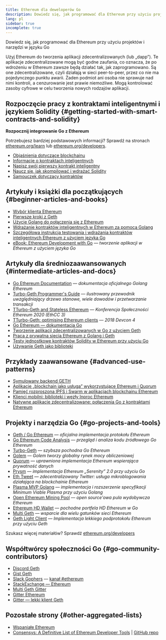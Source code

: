 ```yaml
---
title: Ethereum dla deweloperów Go
description: Dowiedz się, jak programować dla Ethereum przy użyciu projektów i narzędzi w języku Go
lang: pl
sidebar: true
incomplete: true
---
```


<div class="featured">Dowiedz się, jak programować dla Ethereum przy użyciu projektów i narzędzi w języku Go</div>

Użyj Ethereum do tworzenia aplikacji zdecentralizowanych (lub „dapp”). Te aplikacje zdecentralizowane mogą być godne zaufania, co oznacza, że ​​po wdrożeniu w Ethereum zawsze będą działać tak, jak zaprogramowano. Są one zdecentralizowane, czyli działają w sieci peer-to-peer, przez co nie ma pojedynczego punktu awarii. Żaden podmiot ani osoba nie sprawuje nad nimi kontroli, a cenzurowanie jest prawie niemożliwe. Mogą kontrolować zasoby cyfrowe w celu tworzenia nowych rodzajów aplikacji.

## Rozpoczęcie pracy z kontraktami inteligentnymi i językiem Solidity {#getting-started-with-smart-contracts-and-solidity}

**Rozpocznij integrowanie Go z Ethereum**

Potrzebujesz bardziej podstawowych informacji? Sprawdź na stronach [ethereum.org/learn](/learn/) lub [ethereum.org/developers](/developers/).

- [Objaśnienia dotyczące blockchainu](https://kauri.io/article/d55684513211466da7f8cc03987607d5/blockchain-explained)
- [Informacje o kontraktach inteligentnych](https://kauri.io/article/e4f66c6079e74a4a9b532148d3158188/ethereum-101-part-5-the-smart-contract)
- [Napisz swój pierwszy kontrakt inteligentny](https://kauri.io/article/124b7db1d0cf4f47b414f8b13c9d66e2/remix-ide-your-first-smart-contract)
- [Naucz się, jak skompilować i wdrażać Solidity](https://kauri.io/article/973c5f54c4434bb1b0160cff8c695369/understanding-smart-contract-compilation-and-deployment)
- [Samouczek dotyczący kontraktów](https://github.com/ethereum/go-ethereum/wiki/Contract-Tutorial)

## Artykuły i książki dla początkujących {#beginner-articles-and-books}

- [Wybór klienta Ethereum](https://www.trufflesuite.com/docs/truffle/reference/choosing-an-ethereum-client)
- [Pierwsze kroki z Geth](https://medium.com/@tzhenghao/getting-started-with-geth-c1a30b8d6458)
- [Użycie Golang do połączenia się z Ethereum](https://www.youtube.com/watch?v=-7uChuO_VzM)
- [Wdrażanie kontraktów inteligentnych w Ethereum za pomocą Golang](https://www.youtube.com/watch?v=pytGqQmDslE)
- [Szczegółowa instrukcja testowania i wdrażania kontraktów inteligentnych Ethereum z użyciem języka Go](https://hackernoon.com/a-step-by-step-guide-to-testing-and-deploying-ethereum-smart-contracts-in-go-9fc34b178d78)
- [eBook: Ethereum Development with Go](https://goethereumbook.org/) — <em x-id="4">tworzenie aplikacji w Ethereum z użyciem języka Go</em>

## Artykuły dla średniozaawansowanych {#intermediate-articles-and-docs}

- [Go Ethereum Documentation](https://geth.ethereum.org/docs/) — <em x-id="4">dokumentacja oficjalnego Golang Ethereum</em>
- [Turbo-Geth Programmer's Guide](https://github.com/ledgerwatch/turbo-geth/blob/master/docs/programmers_guide/guide.md) — <em x-id="4">ilustrowany przewodnik uwzględniający drzewo stanowe, wiele dowodów i przetwarzanie transakcji</em>
- [TTurbo-Geth and Stateless Ethereum](https://youtu.be/3-Mn7OckSus?t=394) — _Konferencja Społeczności Ethereum 2020 (EthCC 3)_
- [TTurbo-Geth: optimising Ethereum clients](https://www.youtube.com/watch?v=CSpc1vZQW2Q) — _2018 Devcon 4_
- [Go Ethereum — dokumentacja Go](https://godoc.org/github.com/ethereum/go-ethereum)
- [Tworzenie aplikacji zdecentralizowanych w Go z użyciem Geth](https://kauri.io/article/60a36c1b17d645939f63415218dc24f9/creating-a-dapp-in-go-with-geth)
- [Praca z prywatną siecią Ethereum z Golang i Geth](https://myhsts.org/tutorial-learn-how-to-work-with-ethereum-private-network-with-golang-with-geth.php)
- [Testy jednostkowe kontraktów Solidity w Ethereum przy użyciu Go](https://medium.com/coinmonks/unit-testing-solidity-contracts-on-ethereum-with-go-3cc924091281)
- [Używanie Geth jako biblioteki](https://medium.com/coinmonks/web3-go-part-1-31c68c68e20e)

## Przykłady zaawansowane {#advanced-use-patterns}

- [Symulowany backend GETH](https://kauri.io/#collections/An%20ethereum%20test%20toolkit%20in%20Go/the-geth-simulated-backend/#_top)
- [Aplikacje „blockchain jako usługa” wykorzystujące Ethereum i Quorum](https://blockchain.dcwebmakers.com/blockchain-as-a-service-apps-using-ethereum-and-quorum.html)
- [Pamięć rozproszona IPFS i Swarm w aplikacjach blockchainu Ethereum](https://blockchain.dcwebmakers.com/work-with-distributed-storage-ipfs-and-swarm-in-ethereum.html)
- [Klienci mobilni: biblioteki i węzły Inproc Ethereum](https://github.com/ethereum/go-ethereum/wiki/Mobile-Clients:-Libraries-and-Inproc-Ethereum-Nodes)
- [Natywne aplikacje zdecentralizowane: połączenia Go z kontraktami Ethereum](https://github.com/ethereum/go-ethereum/wiki/Native-DApps:-Go-bindings-to-Ethereum-contracts)

## Projekty i narzędzia Go {#go-projects-and-tools}

- [Geth / Go Ethereum](https://github.com/ethereum/go-ethereum) — <em x-id="4">oficjalna implementacja protokołu Ethereum</em>
- [Go Ethereum Code Analysis](https://github.com/ZtesoftCS/go-ethereum-code-analysis) — <em x-id="4">przegląd i analiza kodu źródłowego Go Ethereum</em>
- [Turbo-Geth](https://github.com/ledgerwatch/turbo-geth) — <em x-id="4">szybsza pochodna Go Ethereum</em>
- [Golem](https://github.com/golemfactory/golem) — _Golem tworzy globalny rynek mocy obliczeniowej_
- [Quorum](https://github.com/jpmorganchase/quorum) — <em x-id="4">uprawniona implementacja Ethereum wspierająca prywatność danych</em>
- <a href="https://github.com/prysmaticlabs/prysm">Prysm</a> — <em x-id="4">implementacja Ethereum „Serenity” 2.0 przy użyciu Go </em>
- [Eth Tweet](https://github.com/yep/eth-tweet) — <em x-id="4">zdecentralizowany Twitter: usługa mikroblogowania działająca na blockchainie Ethereum</em>
- [Plasma MVP Golang](https://github.com/kyokan/plasma) — <em x-id="4">implementacja i rozszerzenie specyfikacji Minimum Viable Plasma przy użyciu Golang</em>
- [Open Ethereum Mining Pool](https://github.com/sammy007/open-ethereum-pool) — <em x-id="4">open source'owa pula wydobywcza Ethereum</em>
- [Ethereum HD Wallet](https://github.com/miguelmota/go-ethereum-hdwallet) — <em x-id="4">pochodne portfela HD Ethereum w Go</em>
- [Multi Geth](https://github.com/multi-geth/multi-geth) — <em x-id="4">wsparcie dla wielu gatunków sieci Ethereum</em>
- [Geth Light Client](https://github.com/zsfelfoldi/go-ethereum/wiki/Geth-Light-Client) — _Implementacja lekkiego podprotokołu Ethereum przy użyciu Geth_

Szukasz więcej materiałów? Sprawdź [ethereum.org/developers](/developers/)

## Współtwórcy społeczności Go {#go-community-contributors}

- [Discord Geth](https://discordapp.com/invite/nthXNEv)
- [Gist Geth](https://gitter.im/ethereum/go-ethereum)
- [Slack Gophers](https://invite.slack.golangbridge.org/) — [kanał #ethereum](https://gophers.slack.com/messages/C9HP1S9V2)
- [StackExchange — Ethereum](https://ethereum.stackexchange.com/)
- [Multi Geth Gitter](https://gitter.im/ethoxy/multi-geth)
- [Gitter Ethereum](https://gitter.im/ethereum/home)
- [Gitter — lekki klient Geth](https://gitter.im/ethereum/light-client)

## Pozostałe strony {#other-aggregated-lists}

- [Wspaniałe Ethereum](https://github.com/btomashvili/awesome-ethereum)
- [Consensys: A Definitive List of Ethereum Developer Tools](https://media.consensys.net/an-definitive-list-of-ethereum-developer-tools-2159ce865974) | [GitHub repo](https://github.com/ConsenSys/ethereum-developer-tools-list)
